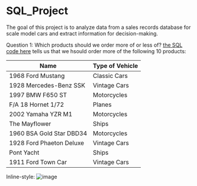 # SQL_Project
The goal of this project is to analyze data from a sales records database for scale model cars and extract information for decision-making.

Question 1: Which products should we order more of or less of?
[the SQL code here](https://github.com/NIKJOJO/SQL_Project/blob/main/project%20question%201.sql) tells us that we hsould order more of the following 10 products:

| Name    | Type of Vehicle|
| ------------------------ | ------------ |
| 1968 Ford Mustang        | Classic Cars |
| 1928 Mercedes-Benz SSK   | Vintage Cars |
| 1997 BMW F650 ST         | Motorcycles  |
| F/A 18 Hornet 1/72       | Planes       |
| 2002 Yamaha YZR M1       | Motorcycles  |
| The Mayflower            | Ships        |
| 1960 BSA Gold Star DBD34 | Motorcycles  |
| 1928 Ford Phaeton Deluxe | Vintage Cars |
| Pont Yacht               | Ships        |
| 1911 Ford Town Car       | Vintage Cars |

Inline-style: 
![image](https://github.com/NIKJOJO/SQL_Project/blob/main/scale%20model%20cars%20database%20schema.png)
